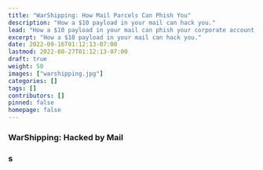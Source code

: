 ```yaml
---
title: "WarShipping: How Mail Parcels Can Phish You"
description: "How a $10 payload in your mail can hack you."
lead: "How a $10 payload in your mail can phish your corporate account, gather wireless recon on your company, and attack your WiFi."
excerpt: "How a $10 payload in your mail can hack you."
date: 2022-09-16T01:12:13-07:00
lastmod: 2022-08-27T01:12:13-07:00
draft: true
weight: 50
images: ["warshipping.jpg"]
categories: []
tags: []
contributors: []
pinned: false
homepage: false
---
```

### WarShipping: Hacked by Mail

### s